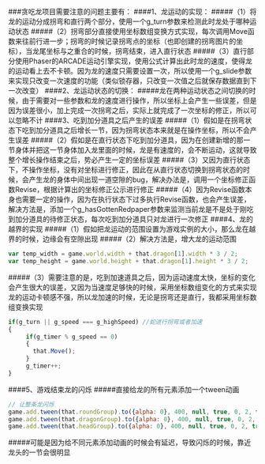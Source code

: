 ###贪吃龙项目需要注意的问题主要有：
####1、龙运动的实现：
#####（1）将龙的运动分成拐弯和直行两个部分，使用一个g_turn参数来检测此时龙处于哪种运动状态
#####（2）拐弯部分直接使用坐标数组变换方式实现，每次调用Move函数来往前行进一步；拐弯的时候记录拐弯点的坐标（也即创建的拐弯图片的坐标），当龙尾坐标与之重合的时候，拐弯结束，进入直行状态
#####（3）直行部分使用Phaser的ARCADE运动引擎实现，使用公式计算出此时龙的速度，使得龙的运动看上去不卡顿。因为龙的速度只需要设置一次，所以使用一个g_slide参数来实现只改变一次速度的功能（类似锁存器，只改变一次值之后就保存数据直到下一次改变）
####2、龙运动状态的切换：
#####龙在两种运动状态之间切换的时候，由于需要对一些参数和龙的速度进行操作，所以坐标上会产生一些误差，但是因为误差很小，加上完成一次拐弯之后，实际上就完成了一次坐标的修正，所以可以忽略不计
####3、吃到加分道具之后产生的误差
#####（1）假如是在拐弯状态下吃到加分道具之后增长一节，因为拐弯状态本来就是在操作坐标，所以不会产生误差
#####（2）假如是在直行状态下吃到加分道具，因为在创建新增的那一节身体并把这一节身体加入龙里面的时候，龙是有速度的，会不断运动，这就导致整个增长操作结束之后，势必产生一定的坐标误差
#####（3）又因为直行状态下，不操作坐标，没有对坐标进行修正，因此在从直行状态切换到拐弯状态的时候，会产生龙的身体中间出现一道空隙的bug，解决办法是，调用一个坐标修正函数Revise，根据计算出的坐标修正公示进行修正
#####（4）因为Revise函数本身也需要一定的操作，因为在执行状态下过多执行Revise函数，也会产生误差，解决方法是，添加一个g_hasGottenRedpaper参数来监测当前龙是不是处于刚吃到加分道具的待修正状态，每次吃到加分道具只对龙进行一次修正
####4、龙的越界的实现
#####（1）假如把龙运动的范围设置为游戏实例的大小，那么龙在越界的时候，边缘会有空隙出现
#####（2）解决方法是，增大龙的运动范围
```javascript
var temp_width = game.world.width + that.dragon[1].width * 3 / 2;
var temp_height = game.world.height + that.dragon[1].height * 3 / 2;
```
#####（3）需要注意的是，吃到加速道具之后，因为运动速度太快，坐标的变化会产生很大的误差，又因为当速度足够快的时候，采用坐标数组变化的方式来实现龙的运动卡顿感不强，所以龙加速的时候，无论是拐弯还是直行，我都采用坐标数组变换实现
```javascript
if(g_turn || g_speed === g_highSpeed) //蛇进行拐弯或者加速
{
     if(g_timer % g_speed == 0)
     {
	   that.Move();
     }
     g_timer++;
}
```
####5、游戏结束龙的闪烁
#####直接给龙的所有元素添加一个tween动画
```javascript
// 让整条龙闪烁
game.add.tween(that.roundGroup).to({alpha: 0}, 400, null, true, 0, 2, true);
game.add.tween(that.dragonGroup).to({alpha: 0}, 400, null, true, 0, 2, true);
game.add.tween(that.headGroup).to({alpha: 0}, 400, null, true, 0, 2, true);
```
#####可能是因为给不同元素添加动画的时候会有延迟，导致闪烁的时候，靠近龙头的一节会很明显